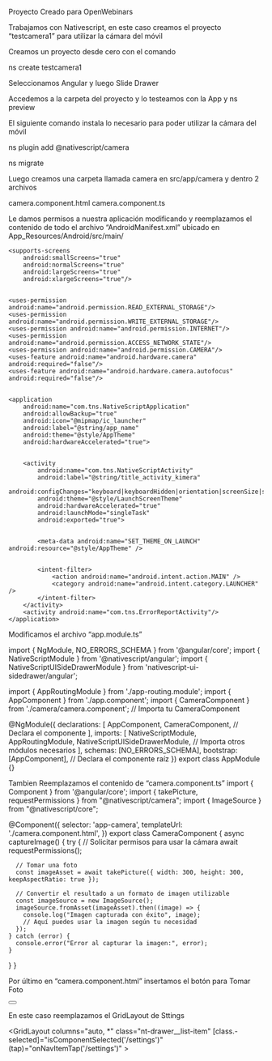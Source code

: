 Proyecto Creado para OpenWebinars

Trabajamos con Nativescript, en este caso creamos el proyecto “testcamera1” para utilizar la cámara del móvil

Creamos un proyecto desde cero con el comando 

ns create testcamera1


Seleccionamos Angular y luego Slide Drawer


Accedemos a la carpeta del proyecto y lo testeamos con la App y ns preview


El siguiente comando instala lo necesario para poder utilizar la cámara del móvil

ns plugin add @nativescript/camera

ns migrate


Luego creamos una carpeta llamada camera en src/app/camera
y dentro 2 archivos 

camera.component.html
camera.component.ts


Le damos permisos a nuestra aplicación modificando y reemplazamos el contenido de todo el archivo “AndroidManifest.xml” ubicado en App_Resources/Android/src/main/


<?xml version="1.0" encoding="utf-8"?>
<manifest xmlns:android="http://schemas.android.com/apk/res/android"
    package="__PACKAGE__">


    <supports-screens
        android:smallScreens="true"
        android:normalScreens="true"
        android:largeScreens="true"
        android:xlargeScreens="true"/>


    <uses-permission android:name="android.permission.READ_EXTERNAL_STORAGE"/>
    <uses-permission android:name="android.permission.WRITE_EXTERNAL_STORAGE"/>
    <uses-permission android:name="android.permission.INTERNET"/>
    <uses-permission android:name="android.permission.ACCESS_NETWORK_STATE"/>
    <uses-permission android:name="android.permission.CAMERA"/>
    <uses-feature android:name="android.hardware.camera" android:required="false"/>
    <uses-feature android:name="android.hardware.camera.autofocus" android:required="false"/>


    <application
        android:name="com.tns.NativeScriptApplication"
        android:allowBackup="true"
        android:icon="@mipmap/ic_launcher"
        android:label="@string/app_name"
        android:theme="@style/AppTheme"
        android:hardwareAccelerated="true">


        <activity
            android:name="com.tns.NativeScriptActivity"
            android:label="@string/title_activity_kimera"
            android:configChanges="keyboard|keyboardHidden|orientation|screenSize|smallestScreenSize|screenLayout|locale|uiMode"
            android:theme="@style/LaunchScreenTheme"
            android:hardwareAccelerated="true"
            android:launchMode="singleTask"
            android:exported="true">


            <meta-data android:name="SET_THEME_ON_LAUNCH" android:resource="@style/AppTheme" />


            <intent-filter>
                <action android:name="android.intent.action.MAIN" />
                <category android:name="android.intent.category.LAUNCHER" />
            </intent-filter>
        </activity>
        <activity android:name="com.tns.ErrorReportActivity"/>
    </application>
</manifest>


Modificamos el archivo “app.module.ts”


import { NgModule, NO_ERRORS_SCHEMA } from '@angular/core';
import { NativeScriptModule } from '@nativescript/angular';
import { NativeScriptUISideDrawerModule } from 'nativescript-ui-sidedrawer/angular';


import { AppRoutingModule } from './app-routing.module';
import { AppComponent } from './app.component';
import { CameraComponent } from './camera/camera.component'; // Importa tu CameraComponent


@NgModule({
  declarations: [
    AppComponent,
    CameraComponent, // Declara el componente
  ],
  imports: [
    NativeScriptModule,
    AppRoutingModule,
    NativeScriptUISideDrawerModule, // Importa otros módulos necesarios
  ],
  schemas: [NO_ERRORS_SCHEMA],
  bootstrap: [AppComponent], // Declara el componente raíz
})
export class AppModule {}

Tambien Reemplazamos el contenido de “camera.component.ts”
import { Component } from '@angular/core';
import { takePicture, requestPermissions } from "@nativescript/camera";
import { ImageSource } from "@nativescript/core";


@Component({
  selector: 'app-camera',
  templateUrl: './camera.component.html',
})
export class CameraComponent {
  async captureImage() {
    try {
      // Solicitar permisos para usar la cámara
      await requestPermissions();
     
      // Tomar una foto
      const imageAsset = await takePicture({ width: 300, height: 300, keepAspectRatio: true });
     
      // Convertir el resultado a un formato de imagen utilizable
      const imageSource = new ImageSource();
      imageSource.fromAsset(imageAsset).then((image) => {
        console.log("Imagen capturada con éxito", image);
        // Aquí puedes usar la imagen según tu necesidad
      });
    } catch (error) {
      console.error("Error al capturar la imagen:", error);
    }
  }
}


Por último en “camera.component.html” insertamos el botón para Tomar Foto


<StackLayout>
    <Button text="Tomar Foto" (tap)="captureImage()"></Button>
  </StackLayout>


En este caso reemplazamos el GridLayout de Sttings


<GridLayout
          columns="auto, *"
          class="nt-drawer__list-item"
          [class.-selected]="isComponentSelected('/settings')"
          (tap)="onNavItemTap('/settings')"
        >
        <app-camera col="0" text="Settings" class="p-r-50"></app-camera>
        <Label col="1" text="Settings" class="p-r-10"></Label>
        </GridLayout>

